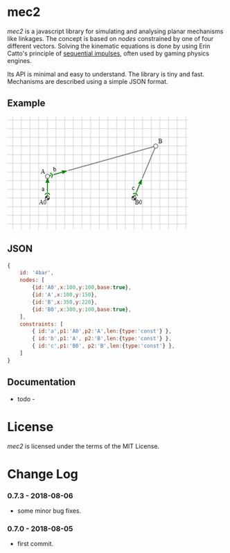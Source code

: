 
# mec2

*mec2* is a javascript library for simulating and analysing planar mechanisms like linkages. The concept is based on *nodes* constrained by one of four different vectors. Solving the kinematic equations is done by using Erin Catto's principle of [sequential impulses](http://box2d.org/downloads/), often used by gaming physics engines.

Its API is minimal and easy to understand. The library is tiny and fast. Mechanisms are described using a simple JSON format.

## Example

![first](./img/4bar.gif)

## JSON

```js
{
    id: '4bar',
    nodes: [
        {id:'A0',x:100,y:100,base:true},
        {id:'A',x:100,y:150},
        {id:'B',x:350,y:220},
        {id:'B0',x:300,y:100,base:true},
    ],
    constraints: [
        { id:'a',p1:'A0',p2:'A',len:{type:'const'} },
        { id:'b',p1:'A', p2:'B',len:{type:'const'} },
        { id:'c',p1:'B0', p2:'B',len:{type:'const'} },
    ]
}
```

## Documentation

- todo -

# License
*mec2* is licensed under the terms of the MIT License.

# Change Log

### 0.7.3 - 2018-08-06

* some minor bug fixes.

### 0.7.0 - 2018-08-05

* first commit.
